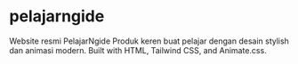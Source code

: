 # pelajarngide
Website resmi PelajarNgide Produk keren buat pelajar dengan desain stylish dan animasi modern. Built with HTML, Tailwind CSS, and Animate.css.
